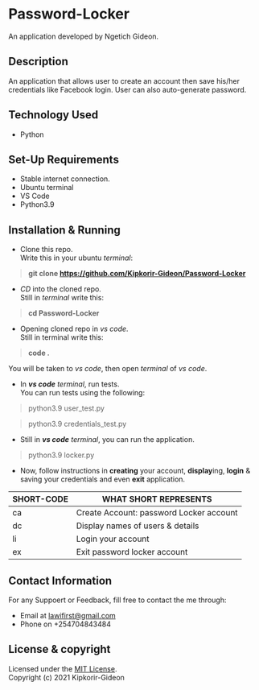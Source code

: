# Password-Locker
An application developed by Ngetich Gideon.

## Description
An application that allows user to create an account then save his/her credentials like  Facebook login. User can also auto-generate password.

## Technology Used
* Python

## Set-Up Requirements
* Stable internet connection.
* Ubuntu terminal
* VS Code
* Python3.9

## Installation & Running
* Clone this repo.\
Write this in your ubuntu _terminal_: 
>**git clone https://github.com/Kipkorir-Gideon/Password-Locker**
* _CD_ into the cloned repo.\
Still in _terminal_ write this:
>**cd Password-Locker**
* Opening cloned repo in _vs code_.\
Still in terminal write this: 
>**code .**
 
You will be taken to _vs code_, then open _terminal_ of _vs code_.
* In _**vs code** terminal_, run tests.\
You can run tests using the following:
>python3.9 user_test.py

>python3.9 credentials_test.py

* Still in  _**vs code** terminal_, you can run the application.
>python3.9 locker.py
* Now, follow instructions in **creating** your account, **display**ing, **login** & saving your credentials and even **exit** application.


|SHORT-CODE|WHAT SHORT REPRESENTS|
|----------|---------------------|
|ca|Create Account: password Locker account|
|dc|Display names of users & details|
|li|Login your account|
|ex|Exit password locker account|


## Contact Information
For any Suppoert or Feedback, fill free to contact the me through: 
* Email at lawifirst@gmail.com 
* Phone on +254704843484


## License & copyright
Licensed under the [MIT License](LICENSE).<br />
Copyright (c) 2021 Kipkorir-Gideon
